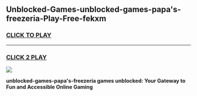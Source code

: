 
## Unblocked-Games-unblocked-games-papa's-freezeria-Play-Free-fekxm
<h3>
<a href="https://premium76.site?title=unblocked-games-papa's-freezeria&ref=18A1">CLICK TO PLAY</a></h3>
<hr>

<h3>
<a href="https://premium76.site?title=unblocked-games-papa's-freezeria&ref=18A1">CLICK 2 PLAY</a>
  
</h3>

<a href="https://premium76.site?title=unblocked-games-papa's-freezeria&ref=18A1"><img src="https://clearcache.store/games.png"></a>


**unblocked-games-papa's-freezeria games unblocked: Your Gateway to Fun and Accessible Online Gaming**
